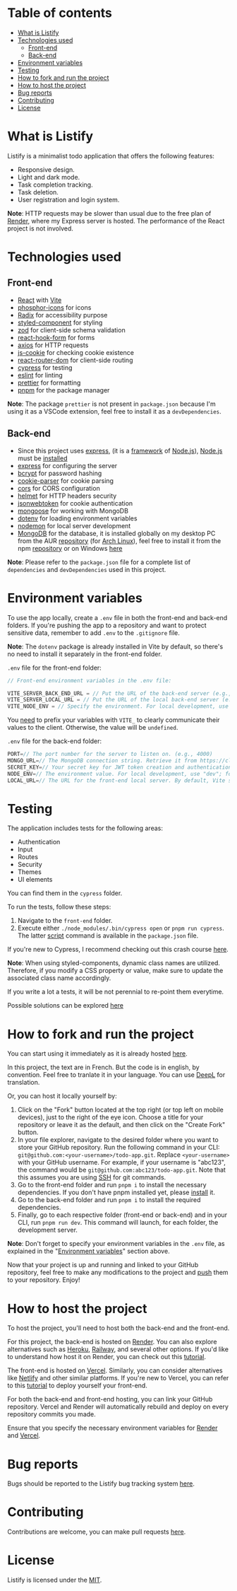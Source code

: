 # Table of contents

- [What is Listify](#what-is-listify)
- [Technologies used](#technologies-used)
  - [Front-end](#front-end)
  - [Back-end](#back-end)
- [Environment variables](#environment-variables)
- [Testing](#testing)
- [How to fork and run the project](#how-to-fork-and-run-the-project)
- [How to host the project](#how-to-host-the-project)
- [Bug reports](#bug-reports)
- [Contributing](#contributing)
- [License](#license)

# What is Listify

Listify is a minimalist todo application that offers the following features:

- Responsive design.
- Light and dark mode.
- Task completion tracking.
- Task deletion.
- User registration and login system.

**Note**: HTTP requests may be slower than usual due to the free plan of [Render](https://render.com), where my Express server is hosted. The performance of the React project is not involved.

# Technologies used

## Front-end

- [React](https://www.npmjs.com/package/react) with [Vite](https://www.npmjs.com/package/vite)
- [phosphor-icons](https://www.npmjs.com/package/phosphor-icons) for icons
- [Radix](https://www.radix-ui.com) for accessibility purpose
- [styled-component](https://www.npmjs.com/package/styled-components) for styling
- [zod](https://www.npmjs.com/package/zod) for client-side schema validation
- [react-hook-form](https://www.npmjs.com/package/react-hook-form) for forms
- [axios](https://www.npmjs.com/package/axios) for HTTP requests
- [js-cookie](https://www.npmjs.com/package/js-cookie) for checking cookie existence
- [react-router-dom](https://www.npmjs.com/package/react-router-dom) for client-side routing
- [cypress](https://www.npmjs.com/package/cypress) for testing
- [eslint](https://www.npmjs.com/package/eslint) for linting
- [prettier](https://www.npmjs.com/package/prettier) for formatting
- [pnpm](https://pnpm.io) for the package manager

**Note**: The package `prettier` is not present in `package.json` because I'm using it as a VSCode extension, feel free to install it as a `devDependencies`.

## Back-end

- Since this project uses [express](https://www.npmjs.com/package/express), (it is a [framework](https://www.codecademy.com/resources/blog/what-is-a-framework) of [Node.js](https://nodejs.org/en)), [Node.js](https://nodejs.org/en) must be [installed](https://nodejs.org/en/download)
- [express](https://www.npmjs.com/package/express) for configuring the server
- [bcrypt](https://www.npmjs.com/package/bcrypt) for password hashing
- [cookie-parser](https://www.npmjs.com/package/cookie-parser) for cookie parsing
- [cors](https://www.npmjs.com/package/cors) for CORS configuration
- [helmet](https://www.npmjs.com/package/helmet) for HTTP headers security
- [jsonwebtoken](https://www.npmjs.com/package/jsonwebtoken) for cookie authentication
- [mongoose](https://www.npmjs.com/package/mongoose) for working with MongoDB
- [dotenv](https://www.npmjs.com/package/dotenv) for loading environment variables
- [nodemon](https://www.npmjs.com/package/nodemon) for local server development
- [MongoDB](https://www.mongodb.com) for the database, it is installed globally on my desktop PC from the AUR [repository](https://aur.archlinux.org/packages/mongodb-bin) (for [Arch Linux](https://archlinux.org)), feel free to install it from the npm [repository](https://www.npmjs.com/package/mongodb) or on Windows [here](https://www.mongodb.com/docs/manual/tutorial/install-mongodb-on-windows)

**Note**: Please refer to the `package.json` file for a complete list of `dependencies` and `devDependencies` used in this project.

# Environment variables

To use the app locally, create a `.env` file in both the front-end and back-end folders. If you're pushing the app to a repository and want to protect sensitive data, remember to add `.env` to the `.gitignore` file.

**Note**: The `dotenv` package is already installed in Vite by default, so there's no need to install it separately in the front-end folder.

`.env` file for the front-end folder:

```js
// Front-end environment variables in the .env file:

VITE_SERVER_BACK_END_URL = // Put the URL of the back-end server (e.g., https://<my-sub-domain>.onrender.com or any other hosting platform).
VITE_SERVER_LOCAL_URL = // Put the URL of the local back-end server (e.g., http://localhost:<port>). In our project context, it will be http://localhost:4000.
VITE_NODE_ENV = // Specify the environment. For local development, use "dev"; for production, use "prod".
```

You [need](https://vitejs.dev/guide/env-and-mode.html) to prefix your variables with `VITE_` to clearly communicate their values to the client. Otherwise, the value will be `undefined`.

`.env` file for the back-end folder:

```js
PORT=// The port number for the server to listen on. (e.g., 4000)
MONGO_URL=// The MongoDB connection string. Retrieve it from https://cloud.mongodb.com/v2 by clicking on "Connect," selecting "Drivers," and scrolling down.
SECRET_KEY=// Your secret key for JWT token creation and authentication. Use a strong, unique value (e.g., y*i@dnJ!xEL3BJ2kSR4U#cs5Vm).
NODE_ENV=// The environment value. For local development, use "dev"; for production, use "prod".
LOCAL_URL=// The URL for the front-end local server. By default, Vite sets it to http://localhost:5173.
```

# Testing

The application includes tests for the following areas:

- Authentication
- Input
- Routes
- Security
- Themes
- UI elements

You can find them in the `cypress` folder.

To run the tests, follow these steps:

1. Navigate to the `front-end` folder.
2. Execute either `./node_modules/.bin/cypress open` or `pnpm run cypress`. The latter [script](https://docs.npmjs.com/cli/v9/using-npm/scripts) command is available in the `package.json` file.

If you're new to Cypress, I recommend checking out this crash course [here](https://www.youtube.com/watch?v=avb-VDa3ZG4).

**Note**: When using styled-components, dynamic class names are utilized. Therefore, if you modify a CSS property or value, make sure to update the associated class name accordingly.

If you write a lot a tests, it will be not perennial to re-point them everytime.

Possible solutions can be explored [here](https://github.com/cypress-io/cypress/issues/1212)

# How to fork and run the project

You can start using it immediately as it is already hosted [here](https://app-listify.vercel.app).

In this project, the text are in French. But the code is in english, by convention. Feel free to tranlate it in your language. You can use [DeepL](https://www.deepl.com/en/translator) for translation.

Or, you can host it locally yourself by:

1. Click on the "Fork" button located at the top right (or top left on mobile devices), just to the right of the eye icon. Choose a title for your repository or leave it as the default, and then click on the "Create Fork" button.
2. In your file explorer, navigate to the desired folder where you want to store your GitHub repository. Run the following command in your CLI: `git@github.com:<your-username>/todo-app.git`. Replace `<your-username>` with your GitHub username. For example, if your username is "abc123", the command would be `git@github.com:abc123/todo-app.git`. Note that this assumes you are using [SSH](https://www.howtogeek.com/devops/should-you-use-https-or-ssh-for-git) for git commands.
3. Go to the front-end folder and run `pnpm i` to install the necessary dependencies. If you don't have pnpm installed yet, please [install](https://pnpm.io/installation) it.
4. Go to the back-end folder and run `pnpm i` to install the required dependencies.
5. Finally, go to each respective folder (front-end or back-end) and in your CLI, run `pnpm run dev`. This command will launch, for each folder, the development server.

**Note**: Don't forget to specify your environment variables in the `.env` file, as explained in the "[Environment variables](#environment-variables)" section above.

Now that your project is up and running and linked to your GitHub repository, feel free to make any modifications to the project and [push](https://www.w3schools.com/git/git_push_to_remote.asp?remote=github) them to your repository. Enjoy!

# How to host the project

To host the project, you'll need to host both the back-end and the front-end.

For this project, the back-end is hosted on [Render](https://render.com). You can also explore alternatives such as [Heroku](https://www.heroku.com), [Railway](https://railway.app), and several other options. If you'd like to understand how host it on Render, you can check out this [tutorial](https://www.youtube.com/watch?v=bnCOyGaSe84).

The front-end is hosted on [Vercel](https://vercel.com). Similarly, you can consider alternatives like [Netlify](https://www.netlify.com) and other similar platforms. If you're new to Vercel, you can refer to this [tutorial](https://www.youtube.com/watch?v=FvsvHzcwOmQ) to deploy yourself your front-end.

For both the back-end and front-end hosting, you can link your GitHub repository. Vercel and Render will automatically rebuild and deploy on every repository commits you made.

Ensure that you specify the necessary environment variables for [Render](https://render.com/docs/configure-environment-variables#1-per-service-environment-variables) and [Vercel](https://vercel.com/docs/concepts/projects/environment-variables).

# Bug reports

Bugs should be reported to the Listify bug tracking system [here](https://github.com/souli-a/todo-app/issues).

# Contributing

Contributions are welcome, you can make pull requests [here](https://github.com/souli-a/todo-app/pulls).

# License

Listify is licensed under the [MIT](LICENSE).
